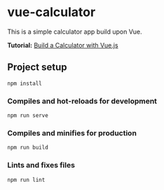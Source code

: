 # vue-calculator

This is a simple calculator app build upon Vue.

**Tutorial:**
[Build a Calculator with Vue.js](https://youtu.be/m1_ih43p24s?list=PLrRukKeVh5d-xhW5F03AP4MorQRfHBUbK)

## Project setup
```
npm install
```

### Compiles and hot-reloads for development
```
npm run serve
```

### Compiles and minifies for production
```
npm run build
```

### Lints and fixes files
```
npm run lint
```
